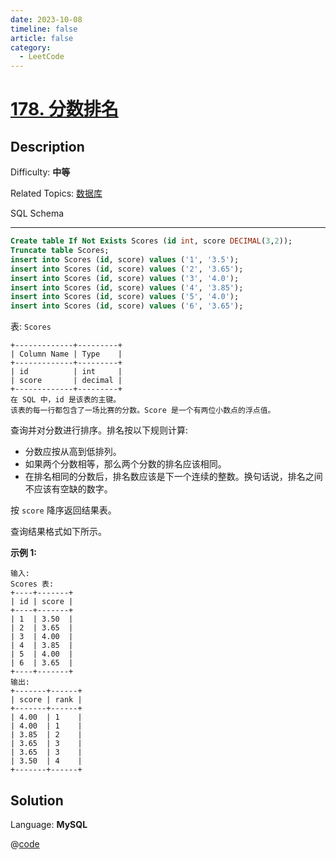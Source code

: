 ```yaml
---
date: 2023-10-08
timeline: false
article: false
category:
  - LeetCode
---
```


# [178\. 分数排名](https://leetcode.cn/problems/rank-scores/)

## Description

Difficulty: **中等**  

Related Topics: [数据库](https://leetcode.cn/tag/https://leetcode.cn/tag/database//)


<span>SQL Schema</span>

* * *

```sql
Create table If Not Exists Scores (id int, score DECIMAL(3,2));
Truncate table Scores;
insert into Scores (id, score) values ('1', '3.5');
insert into Scores (id, score) values ('2', '3.65');
insert into Scores (id, score) values ('3', '4.0');
insert into Scores (id, score) values ('4', '3.85');
insert into Scores (id, score) values ('5', '4.0');
insert into Scores (id, score) values ('6', '3.65');
```

表: `Scores`

```
+-------------+---------+
| Column Name | Type    |
+-------------+---------+
| id          | int     |
| score       | decimal |
+-------------+---------+
在 SQL 中，id 是该表的主键。
该表的每一行都包含了一场比赛的分数。Score 是一个有两位小数点的浮点值。
```

查询并对分数进行排序。排名按以下规则计算:

*   分数应按从高到低排列。
*   如果两个分数相等，那么两个分数的排名应该相同。
*   在排名相同的分数后，排名数应该是下一个连续的整数。换句话说，排名之间不应该有空缺的数字。

按 `score` 降序返回结果表。

查询结果格式如下所示。

**示例 1:**

```
输入: 
Scores 表:
+----+-------+
| id | score |
+----+-------+
| 1  | 3.50  |
| 2  | 3.65  |
| 3  | 4.00  |
| 4  | 3.85  |
| 5  | 4.00  |
| 6  | 3.65  |
+----+-------+
输出: 
+-------+------+
| score | rank |
+-------+------+
| 4.00  | 1    |
| 4.00  | 1    |
| 3.85  | 2    |
| 3.65  | 3    |
| 3.65  | 3    |
| 3.50  | 4    |
+-------+------+
```

## Solution

Language: **MySQL**

@[code](../../../../algorithm/code/leet-code-sql/178.sql)